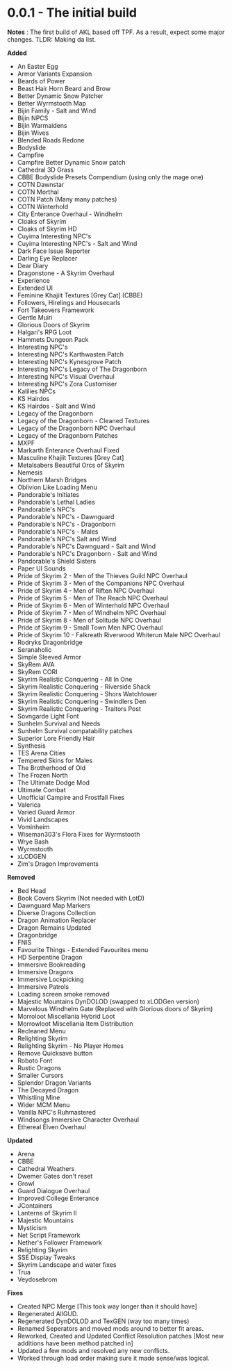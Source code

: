 # 0.0.1 - The initial build

**Notes** : The first build of AKL based off TPF. As a result, expect some major changes. TLDR: Making da list.

**Added**
- An Easter Egg
- Armor Variants Expansion
- Beards of Power
- Beast Hair Horn Beard and Brow
- Better Dynamic Snow Patcher
- Better Wyrmstooth Map
- Bijin Family - Salt and Wind
- Bijin NPCS
- Bijin Warmaidens
- Bijin Wives
- Blended Roads Redone
- Bodyslide
- Campfire
- Campfire Better Dynamic Snow patch
- Cathedral 3D Grass
- CBBE Bodyslide Presets Compendium (using only the mage one)
- COTN Dawnstar
- COTN Morthal
- COTN Patch (Many many patches)
- COTN Winterhold
- City Enterance Overhaul - Windhelm
- Cloaks of Skyrim
- Cloaks of Skyrim HD
- Cuyima Interesting NPC's
- Cuyima Interesting NPC's - Salt and Wind
- Dark Face Issue Reporter
- Darling Eye Replacer
- Dear Diary
- Dragonstone - A Skyrim Overhaul
- Experience
- Extended UI
- Feminine Khajiit Textures [Grey Cat] (CBBE)
- Followers, Hirelings and Housecarls
- Fort Takeovers Framework
- Gentle Muiri
- Glorious Doors of Skyrim
- Halgari's RPG Loot
- Hammets Dungeon Pack
- Interesting NPC's
- Interesting NPC's Karthwasten Patch
- Interesting NPC's Kynesgrove Patch
- Interesting NPC's Legacy of The Dragonborn
- Interesting NPC's Visual Overhaul
- Interesting NPC's Zora Customiser
- Kalilies NPCs
- KS Hairdos
- KS Hairdos - Salt and Wind
- Legacy of the Dragonborn
- Legacy of the Dragonborn - Cleaned Textures
- Legacy of the Dragonborn NPC Overhaul
- Legacy of the Dragonborn Patches
- MXPF
- Markarth Enterance Overhaul Fixed
- Masculine Khajiit Textures [Grey Cat]
- Metalsabers Beautiful Orcs of Skyrim
- Nemesis
- Northern Marsh Bridges
- Oblivion Like Loading Menu
- Pandorable's Initiates
- Pandorable's Lethal Ladies
- Pandorable's NPC's
- Pandorable's NPC's - Dawnguard
- Pandorable's NPC's - Dragonborn
- Pandorable's NPC's - Males
- Pandorable's NPC's Salt and Wind
- Pandorable's NPC's Dawnguard - Salt and Wind
- Pandorable's NPC's Dragonborn - Salt and Wind
- Pandorable's Shield Sisters
- Paper UI Sounds
- Pride of Skyrim 2 - Men of the Thieves Guild NPC Overhaul
- Pride of Skyrim 3 - Men of the Companions NPC Overhaul
- Pride of Skyrim 4 - Men of Riften NPC Overhaul
- Pride of Skyrim 5 - Men of The Reach NPC Overhaul
- Pride of Skyrim 6 - Men of Winterhold NPC Overhaul
- Pride of Skyrim 7 - Men of Windhelm NPC Overhaul
- Pride of Skyrim 8 - Men of Solitude NPC Overhaul
- Pride of Skyrim 9 - Small Town Men NPC Overhaul
- Pride of Skyrim 10 - Falkreath Riverwood Whiterun Male NPC Overhaul
- Rodryks Dragonbridge
- Seranaholic
- Simple Sleeved Armor
- SkyRem AVA
- SkyRem CORI
- Skyrim Realistic Conquering - All In One
- Skyrim Realistic Conquering - Riverside Shack
- Skyrim Realistic Conquering - Shors Watchtower
- Skyrim Realistic Conquering - Swindlers Den
- Skyrim Realistic Conquering - Traitors Post
- Sovngarde Light Font
- Sunhelm Survival and Needs
- Sunhelm Survival compatability patches
- Superior Lore Friendly Hair
- Synthesis
- TES Arena Cities
- Tempered Skins for Males
- The Brotherhood of Old
- The Frozen North
- The Ultimate Dodge Mod
- Ultimate Combat
- Unofficial Campire and Frostfall Fixes
- Valerica
- Varied Guard Armor
- Vivid Landscapes
- Vominheim
- Wiseman303's Flora Fixes for Wyrmstooth
- Wrye Bash
- Wyrmstooth
- xLODGEN
- Zim's Dragon Improvements

**Removed**
- Bed Head
- Book Covers Skyrim (Not needed with LotD)
- Dawnguard Map Markers
- Diverse Dragons Collection
- Dragon Animation Replacer
- Dragon Remains Updated
- Dragonbridge
- FNIS
- Favourite Things - Extended Favourites menu
- HD Serpentine Dragon
- Immersive Bookreading
- Immersive Dragons
- Immersive Lockpicking
- Immersive Patrols
- Loading screen smoke removed
- Majestic Mountains DynDOLOD (swapped to xLODGen version)
- Marvelous Windhelm Gate (Replaced with Glorious doors of Skyrim)
- Morroloot Miscellania Hybrid Loot
- Morrowloot Miscellania Item Distribution
- Recleaned Menu
- Relighting Skyrim
- Relighting Skyrim - No Player Homes
- Remove Quicksave button
- Roboto Font
- Rustic Dragons
- Smaller Cursors
- Splendor Dragon Variants
- The Decayed Dragon
- Whistling Mine
- Wider MCM Menu
- Vanilla NPC's Ruhmastered
- Windsongs Immersive Character Overhaul
- Ethereal Elven Overhaul

**Updated**
- Arena
- CBBE
- Cathedral Weathers
- Dwemer Gates don't reset
- Growl
- Guard Dialogue Overhaul
- Improved College Enterance
- JContainers
- Lanterns of Skyrim II
- Majestic Mountains
- Mysticism
- Net Script Framework
- Nether's Follower Framework
- Relighting Skyrim
- SSE Display Tweaks
- Skyrim Landscape and water fixes
- Trua
- Veydosebrom

**Fixes**
- Created NPC Merge [This took way longer than it should have]
- Regenerated AllGUD.
- Regenerated DynDOLOD and TexGEN (way too many times)
- Renamed Seperators and moved mods around to better fit areas.
- Reworked, Created and Updated Conflict Resolution patches [Most new additions have been method patched in]
- Updated a few mods and resolved any new conflicts.
- Worked through load order making sure it made sense/was logical.
